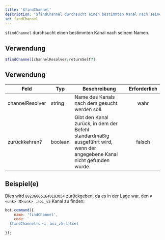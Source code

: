 ```yaml
---
title: '$findChannel'
description: '$findChannel durchsucht einen bestimmten Kanal nach seinem Namen.'
id: findChannel
---
```


`$findChannel` durchsucht einen bestimmten Kanal nach seinem Namen.

## Verwendung

```php
$findChannel[channelResolver;returnSelf?]
```

## Verwendung

| Feld            | Typ     | Beschreibung                                                                                                            | Erforderlich |
| --------------- | ------- | ----------------------------------------------------------------------------------------------------------------------- |:------------:|
| channelResolver | string  | Name des Kanals nach dem gesucht werden soll.                                                                           |     wahr     |
| zurückkehren?   | boolean | Gibt den Kanal zurück, in dem der Befehl standardmäßig ausgeführt wird, wenn der angegebene Kanal nicht gefunden wurde. |    falsch    |

## Beispiel(e)

Dies wird `882360051640193054` zurückgeben, da es in der Lage war, den `#<unk> 本<unk> ,aoi_v5` Kanal zu finden:

```javascript
bot.command({
    name: 'findChannel',
    code: `
  $findChannel[⊂・⊃﹐aoi_v5;false]
  `
});
```
